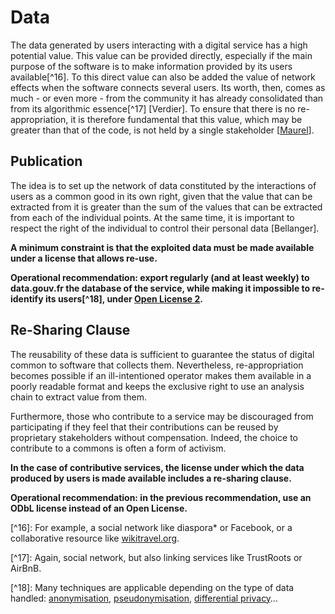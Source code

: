 # Data

The data generated by users interacting with a digital service has a high potential value. This value can be provided directly, especially if the main purpose of the software is to make information provided by its users available\[^16]. To this direct value can also be added the value of network effects when the software connects several users. Its worth, then, comes as much - or even more - from the community it has already consolidated than from its algorithmic essence\[^17] \[Verdier]. To ensure that there is no re-appropriation, it is therefore fundamental that this value, which may be greater than that of the code, is not held by a single stakeholder \[[Maurel](https://scinfolex.com/2016/01/15/eriger-le-reseau-des-donnees-personnelles-en-bien-commun/)].

## Publication <a href="publier-donnees" id="publier-donnees"></a>

The idea is to set up the network of data constituted by the interactions of users as a common good in its own right, given that the value that can be extracted from it is greater than the sum of the values that can be extracted from each of the individual points. At the same time, it is important to respect the right of the individual to control their personal data \[Bellanger].

**A minimum constraint is that the exploited data must be made available under a license that allows re-use.**

**Operational recommendation: export regularly (and at least weekly) to data.gouv.fr the database of the service, while making it impossible to re-identify its users\[^18], under **[**Open License 2**](https://www.etalab.gouv.fr/wp-content/uploads/2017/04/ETALAB-Licence-Ouverte-v2.0.pdf)**.**

## Re-Sharing Clause

The reusability of these data is sufficient to guarantee the status of digital common to software that collects them. Nevertheless, re-appropriation becomes possible if an ill-intentioned operator makes them available in a poorly readable format and keeps the exclusive right to use an analysis chain to extract value from them.

Furthermore, those who contribute to a service may be discouraged from participating if they feel that their contributions can be reused by proprietary stakeholders without compensation. Indeed, the choice to contribute to a commons is often a form of activism.

**In the case of contributive services, the license under which the data produced by users is made available includes a re-sharing clause.**

**Operational recommendation: in the previous recommendation, use an ODbL license instead of an Open License.**

\[^16]: For example, a social network like diaspora\* or Facebook, or a collaborative resource like [wikitravel.org](http://wikitravel.org).

\[^17]: Again, social network, but also linking services like TrustRoots or AirBnB.

\[^18]: Many techniques are applicable depending on the type of data handled: [anonymisation](https://ec.europa.eu/justice/data-protection/article-29/documentation/opinion-recommendation/files/2014/wp216\_en.pdf), [pseudonymisation](https://www.cnil.fr/sites/default/files/typo/document/FICHE10\_PackConf\_LOGEMENT\_SOCIAL\_web.pdf), [differential privacy](https://fr.wikipedia.org/wiki/Confidentialit%C3%A9\_diff%C3%A9rentielle)…
